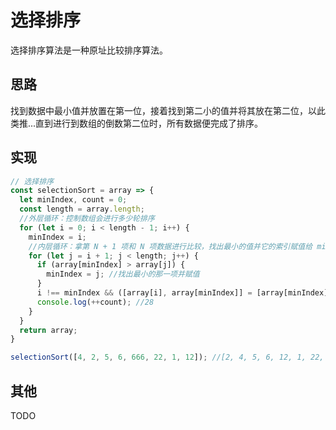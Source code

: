 # 选择排序

选择排序算法是一种原址比较排序算法。

## 思路

找到数据中最小值并放置在第一位，接着找到第二小的值并将其放在第二位，以此类推...直到进行到数组的倒数第二位时，所有数据便完成了排序。

## 实现

```JavaScript
// 选择排序
const selectionSort = array => {
  let minIndex, count = 0;
  const length = array.length;
  //外层循环：控制数组会进行多少轮排序
  for (let i = 0; i < length - 1; i++) {
    minIndex = i;
    //内层循环：拿第 N + 1 项和 N 项数据进行比较，找出最小的值并它的索引赋值给 minIndex
    for (let j = i + 1; j < length; j++) {
      if (array[minIndex] > array[j]) {
        minIndex = j; //找出最小的那一项并赋值
      }
      i !== minIndex && ([array[i], array[minIndex]] = [array[minIndex], array[i]]); //当前最小值索引与新最小值索引不同时，交换两项，把最小值放前面
      console.log(++count); //28
    }
  }
  return array;
}

selectionSort([4, 2, 5, 6, 666, 22, 1, 12]); //[2, 4, 5, 6, 12, 1, 22, 666]
```

## 其他

TODO
